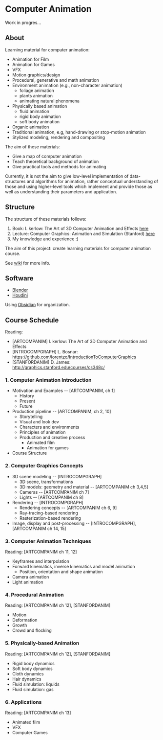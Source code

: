 # Computer Animation

Work in progres...

## About

Learning material for computer animation:
* Animation for Film
* Animation for Games
* VFX
* Motion graphics/design
* Procedural, generative and math animation
* Environment animation (e.g., non-character animation)
  * foliage animation
  * plants animation
  * animating natural phenomena
* Physically based animation
  * fluid animation
  * rigid body animation
  * soft body animation
* Organic animation
* Traditional animation, e.g, hand-drawing or stop-motion animation
* Stylized modeling, rendering and compositing

The aim of these materials:
* Give a map of computer animation
* Teach theoretical background of animation
* Give practical tools and methods for animating

Currently, it is not the aim to give low-level implementation of data-structures and algorithms for animation, rather conceptual understanding of those and using higher-level tools which implement and provide those as well as understanding their parameters and application.

## Structure

The structure of these materials follows:
1. Book: I. kerlow: The Art of 3D Computer Animation and Effects [here](https://www.amazon.de/-/en/Isaac-V-Kerlow/dp/0470084901)
2. Lecture: Computer Graphics: Animation and Simulation (Stanford) [here](http://graphics.stanford.edu/courses/cs348c/)
3. My knowledge and experience :)

The aim of this project: create learning materials for computer animation course.

See [wiki](https://github.com/lorentzo/ComputerAnimation/wiki) for more info.

## Software

* [Blender](https://www.blender.org/)
* [Houdini](https://www.sidefx.com/)

Using [Obsidian](https://obsidian.md/) for organization.


## Course Schedule

Reading:
* [ARTCOMPANIM] I. kerlow: The Art of 3D Computer Animation and Effects
* [INTROCOMPGRAPH] L. Bosnar: https://github.com/lorentzo/IntroductionToComputerGraphics
* [STANFORDANIM] D. James: http://graphics.stanford.edu/courses/cs348c/

### 1. Computer Animation Introduction
* Motivation and Examples -- [ARTCOMPANIM, ch 1]
  * History
  * Present
  * Future
* Production pipeline -- [ARTCOMPANIM, ch 2, 10]
  * Storytelling
  * Visual and look dev
  * Characters and environments
  * Principles of animation
  * Production and creative process
    * Animated film
    * Animation for games
* Course Structure 

### 2. Computer Graphics Concepts
* 3D scene modeling -- [INTROCOMPGRAPH]
  * 3D scene, transformations
  * 3D models: geometry and material -- [ARTCOMPANIM ch 3,4,5]
  * Cameras -- [ARTCOMPANIM ch 7]
  * Lights -- [ARTCOMPANIM ch 8]
* Rendering -- [INTROCOMPGRAPH]
  * Rendering concepts -- [ARTCOMPANIM ch 6, 9]
  * Ray-tracing-based rendering
  * Rasterization-based rendering
* Image, display and post-processing -- [INTROCOMPGRAPH], [ARTCOMPANIM ch 14, 15]

### 3. Computer Animation Techniques
Reading: [ARTCOMPANIM ch 11, 12]
* Keyframes and interpolation
* Forward kinematics, inverse kinematics and model animation
  * Position, orientation and shape animation
* Camera animation
* Light animation

### 4. Procedural Animation
Reading: [ARTCOMPANIM ch 12], [STANFORDANIM]
* Motion
* Deformation
* Growth
* Crowd and flocking

### 5. Physically-based Animation
Reading: [ARTCOMPANIM ch 12], [STANFORDANIM]
* Rigid body dynamics
* Soft body dynamics
* Cloth dynamics
* Hair dynamics
* Fluid simulation: liquids
* Fluid simulation: gas

### 6. Applications
Reading: [ARTCOMPANIM ch 13]
* Animated film
* VFX
* Computer Games